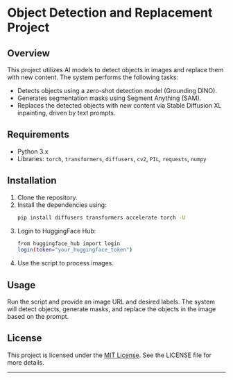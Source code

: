 # Object Detection and Replacement Project

## Overview
This project utilizes AI models to detect objects in images and replace them with new content. The system performs the following tasks:

- Detects objects using a zero-shot detection model (Grounding DINO).
- Generates segmentation masks using Segment Anything (SAM).
- Replaces the detected objects with new content via Stable Diffusion XL inpainting, driven by text prompts.

## Requirements
- Python 3.x
- Libraries: `torch`, `transformers`, `diffusers`, `cv2`, `PIL`, `requests`, `numpy`

## Installation
1. Clone the repository.
2. Install the dependencies using:
    ```bash
    pip install diffusers transformers accelerate torch -U
    ```
3. Login to HuggingFace Hub:
    ```bash
    from huggingface_hub import login
    login(token="your_huggingface_token")
    ```
4. Use the script to process images.

## Usage
Run the script and provide an image URL and desired labels. The system will detect objects, generate masks, and replace the objects in the image based on the prompt.

## License
This project is licensed under the [MIT License](./LICENSE). See the LICENSE file for more details.

------
